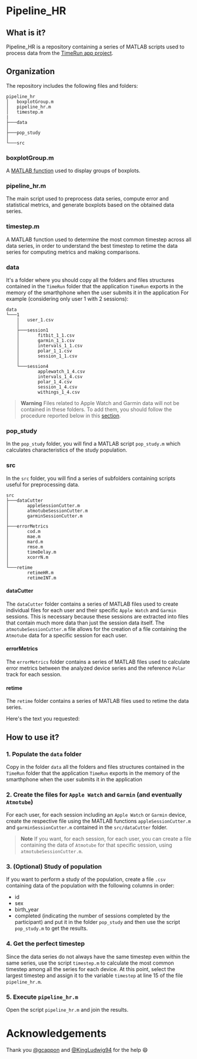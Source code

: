 # Pipeline_HR

## What is it?
Pipeline_HR is a repository containing a series of MATLAB scripts used to process data from the [TimeRun app project](https://github.com/fraca98/TimeRun).

## Organization
The repository includes the following files and folders:
```
pipeline_hr
│   boxplotGroup.m
│   pipeline_hr.m
│   timestep.m
|
├───data
│
├───pop_study
│
└───src
```

### boxplotGroup.m
A [MATLAB function](https://www.mathworks.com/matlabcentral/fileexchange/74437-boxplotgroup) used to display groups of boxplots.

### pipeline_hr.m
The main script used to preprocess data series, compute error and statistical metrics, and generate boxplots based on the obtained data series.

### timestep.m
A MATLAB function used to determine the most common timestep across all data series, in order to understand the best timestep to retime the data series for computing metrics and making comparisons.

### data
It's a folder where you should copy all the folders and files structures contained in the `TimeRun` folder that the application `TimeRun` exports in the memory of the smarthphone when the user submits it in the application
For example (considering only user 1 with 2 sessions):
```
data
└───1
    │   user_1.csv
    │
    ├───session1
    │       fitbit_1_1.csv
    │       garmin_1_1.csv
    │       intervals_1_1.csv
    │       polar_1_1.csv
    │       session_1_1.csv
    │
    └───session4
            applewatch_1_4.csv
            intervals_1_4.csv
            polar_1_4.csv
            session_1_4.csv
            withings_1_4.csv
```

> **Warning**
> Files related to Apple Watch and Garmin data will not be contained in these folders. To add them, you should follow the procedure reported below in this [section](#2-create-the-files-for-apple-watch-and-garmin-and-eventually-atmotube).

### pop_study
In the `pop_study` folder, you will find a MATLAB script `pop_study.m` which calculates characteristics of the study population.

### src
In the `src` folder, you will find a series of subfolders containing scripts useful for preprocessing data.
```
src
├───dataCutter
│       appleSessionCutter.m
│       atmotubeSessionCutter.m
│       garminSessionCutter.m
│
├───errorMetrics
│       cod.m
│       mae.m
│       mard.m
│       rmse.m
│       timeDelay.m
│       xcorrN.m
│
└───retime
        retimeHR.m
        retimeINT.m
```

#### dataCutter
The `dataCutter` folder contains a series of MATLAB files used to create individual files for each user and their specific `Apple Watch` and `Garmin` sessions. This is necessary because these sessions are extracted into files that contain much more data than just the session data itself. The `atmotubeSessionCutter.m` file allows for the creation of a file containing the `Atmotube` data for a specific session for each user.

#### errorMetrics
The `errorMetrics` folder contains a series of MATLAB files used to calculate error metrics between the analyzed device series and the reference `Polar` track for each session.

#### retime
The `retime` folder contains a series of MATLAB files used to retime the data series.

Here's the text you requested:

## How to use it?
### 1. Populate the `data` folder
Copy in the folder `data` all the folders and files structures contained in the `TimeRun` folder that the application `TimeRun` exports in the memory of the smarthphone when the user submits it in the application
### 2. Create the files for `Apple Watch` and `Garmin` (and eventually `Atmotube`)
For each user, for each session including an `Apple Watch` or `Garmin` device, create the respective file using the MATLAB functions `appleSessionCutter.m` and `garminSessionCutter.m` contained in the `src/dataCutter` folder.

> **Note**
> If you want, for each session, for each user, you can create a file containing the data of `Atmotube` for that specific session, using `atmotubeSessionCutter.m`.

### 3. (Optional) Study of population
If you want to perform a study of the population, create a file ```.csv``` containing data of the population with the following columns in order:
* id
* sex
* birth_year
* completed (indicating the number of sessions completed by the participant)
and put it in the folder `pop_study` and then use the script `pop_study.m` to get the results.

### 4. Get the perfect timestep
Since the data series do not always have the same timestep even within the same series, use the script `timestep.m` to calculate the most common timestep among all the series for each device. At this point, select the largest timestep and assign it to the variable `timestep` at line 15 of the file `pipeline_hr.m`.

### 5. Execute `pipeline_hr.m`
Open the script `pipeline_hr.m` and join the results.

# Acknowledgements
Thank you [@gcappon](https://github.com/gcappon) and [@KingLudwig94](https://github.com/KingLudwig94) for the help :smile:
